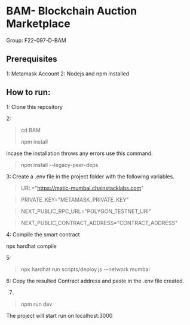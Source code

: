 # BAM- Blockchain Auction Marketplace


Group: F22-097-D-BAM

## Prerequisites
1: Metamask Account
2: Nodejs and npm installed

## How to run:

1: Clone this repository

2:
> cd BAM 
> 
> npm install

incase the installation throws any errors use this command.
> npm install --legacy-peer-deps

3: 
Create a .env file in the project folder with the following variables.

>URL="https://matic-mumbai.chainstacklabs.com"

>PRIVATE_KEY="METAMASK_PRIVATE_KEY"

>NEXT_PUBLIC_RPC_URL="POLYGON_TESTNET_URI"

>NEXT_PUBLIC_CONTRACT_ADDRESS="CONTRACT_ADDRESS"

4: Compile the smart contract

npx hardhat compile

5:

>npx hardhat run scripts/deploy.js --network mumbai

6: Copy the resulted Contract address and paste in the .env file created.

7. 
> npm run dev

The project will start run on localhost:3000

